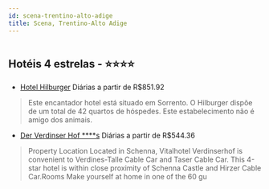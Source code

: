 ```yaml
---
id: scena-trentino-alto-adige
title: Scena, Trentino-Alto Adige
---
```


<center><img src="https://photos.hotelbeds.com/giata/33/334092/334092a_hb_a_001.jpg" alt="" /></center>


## Hotéis 4 estrelas - ⭐️⭐️⭐️⭐️

-    [Hotel Hilburger](https://www.hurb.com/hoteis/scena/hotel-hilburger-JNP-JP572952?cmp=18055) Diárias a partir de R$851.92
   > Este encantador hotel está situado em Sorrento. O Hilburger dispõe de um total de 42 quartos de hóspedes. Este estabelecimento não é amigo dos animais. 
-    [Der Verdinser Hof ****s](https://www.hurb.com/hoteis/scena/der-verdinser-hof-s-JNP-JP871322?cmp=18055) Diárias a partir de R$544.36
   > Property Location Located in Schenna, Vitalhotel Verdinserhof is convenient to Verdines-Talle Cable Car and Taser Cable Car. This 4-star hotel is within close proximity of Schenna Castle and Hirzer Cable Car.Rooms Make yourself at home in one of the 60 gu
